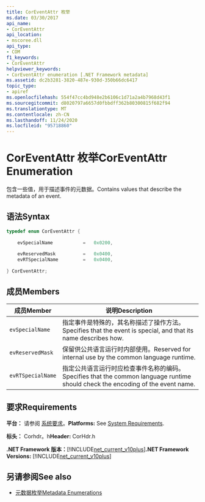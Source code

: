```yaml
---
title: CorEventAttr 枚举
ms.date: 03/30/2017
api_name:
- CorEventAttr
api_location:
- mscoree.dll
api_type:
- COM
f1_keywords:
- CorEventAttr
helpviewer_keywords:
- CorEventAttr enumeration [.NET Framework metadata]
ms.assetid: dc2b3281-3820-487e-930d-350b66dc6417
topic_type:
- apiref
ms.openlocfilehash: 554f47cc4bd948e2b6106c1d71a2a4b7968d43f1
ms.sourcegitcommit: d8020797a6657d0fbbdff362b80300815f682f94
ms.translationtype: MT
ms.contentlocale: zh-CN
ms.lasthandoff: 11/24/2020
ms.locfileid: "95718860"
---
```

# <a name="coreventattr-enumeration"></a><span data-ttu-id="1b050-102">CorEventAttr 枚举</span><span class="sxs-lookup"><span data-stu-id="1b050-102">CorEventAttr Enumeration</span></span>

<span data-ttu-id="1b050-103">包含一些值，用于描述事件的元数据。</span><span class="sxs-lookup"><span data-stu-id="1b050-103">Contains values that describe the metadata of an event.</span></span>  
  
## <a name="syntax"></a><span data-ttu-id="1b050-104">语法</span><span class="sxs-lookup"><span data-stu-id="1b050-104">Syntax</span></span>  
  
```cpp  
typedef enum CorEventAttr {  
  
    evSpecialName           =   0x0200,  
  
    evReservedMask          =   0x0400,  
    evRTSpecialName         =   0x0400,  
  
} CorEventAttr;  
```  
  
## <a name="members"></a><span data-ttu-id="1b050-105">成员</span><span class="sxs-lookup"><span data-stu-id="1b050-105">Members</span></span>  
  
|<span data-ttu-id="1b050-106">成员</span><span class="sxs-lookup"><span data-stu-id="1b050-106">Member</span></span>|<span data-ttu-id="1b050-107">说明</span><span class="sxs-lookup"><span data-stu-id="1b050-107">Description</span></span>|  
|------------|-----------------|  
|`evSpecialName`|<span data-ttu-id="1b050-108">指定事件是特殊的，其名称描述了操作方法。</span><span class="sxs-lookup"><span data-stu-id="1b050-108">Specifies that the event is special, and that its name describes how.</span></span>|  
|`evReservedMask`|<span data-ttu-id="1b050-109">保留供公共语言运行时内部使用。</span><span class="sxs-lookup"><span data-stu-id="1b050-109">Reserved for internal use by the common language runtime.</span></span>|  
|`evRTSpecialName`|<span data-ttu-id="1b050-110">指定公共语言运行时应检查事件名称的编码。</span><span class="sxs-lookup"><span data-stu-id="1b050-110">Specifies that the common language runtime should check the encoding of the event name.</span></span>|  
  
## <a name="requirements"></a><span data-ttu-id="1b050-111">要求</span><span class="sxs-lookup"><span data-stu-id="1b050-111">Requirements</span></span>  

 <span data-ttu-id="1b050-112">**平台：** 请参阅 [系统要求](../../get-started/system-requirements.md)。</span><span class="sxs-lookup"><span data-stu-id="1b050-112">**Platforms:** See [System Requirements](../../get-started/system-requirements.md).</span></span>  
  
 <span data-ttu-id="1b050-113">**标头：** Corhdr。h</span><span class="sxs-lookup"><span data-stu-id="1b050-113">**Header:** CorHdr.h</span></span>  
  
 <span data-ttu-id="1b050-114">**.NET Framework 版本：**[!INCLUDE[net_current_v10plus](../../../../includes/net-current-v10plus-md.md)]</span><span class="sxs-lookup"><span data-stu-id="1b050-114">**.NET Framework Versions:** [!INCLUDE[net_current_v10plus](../../../../includes/net-current-v10plus-md.md)]</span></span>  
  
## <a name="see-also"></a><span data-ttu-id="1b050-115">另请参阅</span><span class="sxs-lookup"><span data-stu-id="1b050-115">See also</span></span>

- [<span data-ttu-id="1b050-116">元数据枚举</span><span class="sxs-lookup"><span data-stu-id="1b050-116">Metadata Enumerations</span></span>](metadata-enumerations.md)
